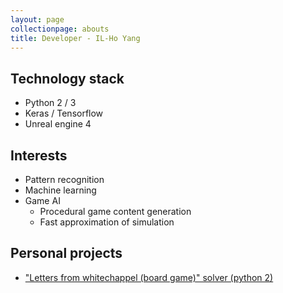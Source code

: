 ```yaml
---
layout: page
collectionpage: abouts
title: Developer - IL-Ho Yang
---
```


## Technology stack

- Python 2 / 3
- Keras / Tensorflow
- Unreal engine 4

## Interests

- Pattern recognition
- Machine learning
- Game AI
  - Procedural game content generation
  - Fast approximation of simulation
  
## Personal projects

- ["Letters from whitechappel (board game)" solver (python 2)](./LFW_Solver.md)
